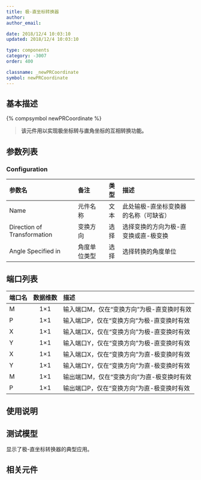 ```yaml
---
title: 极-直坐标转换器
author: 
author_email:

date: 2018/12/4 10:03:10
updated: 2018/12/4 10:03:10

type: components
category: -3007
order: 400

classname: _newPRCoordinate
symbol: newPRCoordinate
---
```

## 基本描述
{% compsymbol newPRCoordinate %}

> **该元件用以实现极坐标转与直角坐标的互相转换功能。**

## 参数列表
### Configuration
| 参数名 | 备注 | 类型 | 描述 |
| :--- | :--- | :--: | :--- |
| Name | 元件名称 | 文本 | 此处输极-直坐标变换器的名称（可缺省） |
| Direction of Transformation | 变换方向 | 选择 | 选择变换的方向为极-直变换或直-极变换 |
| Angle Specified in | 角度单位类型 | 选择 | 选择转换的角度单位 |


## 端口列表

| 端口名 | 数据维数 | 描述 |
| :--- | :--:  | :--- |
| M | 1×1 |输入端口M，仅在“变换方向”为极-直变换时有效 |                   
| P | 1×1 |输入端口P，仅在“变换方向”为极-直变换时有效 |                   
| X | 1×1 |输入端口X，仅在“变换方向”为极-直变换时有效 |                   
| Y | 1×1 |输入端口Y，仅在“变换方向”为极-直变换时有效 |                   
| X | 1×1 |输入端口X，仅在“变换方向”为直-极变换时有效 |                   
| Y | 1×1 |输入端口Y，仅在“变换方向”为直-极变换时有效 |                   
| M | 1×1 |输出端口M，仅在“变换方向”为直-极变换时有效 |                   
| P | 1×1 |输出端口P，仅在“变换方向”为直-极变换时有效 |                   

## 使用说明


## 测试模型
[<test name>](<test link>)显示了极-直坐标转换器的典型应用。

## 相关元件


